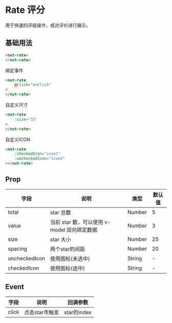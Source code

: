# Rate 评分

用于快速的评级操作，或对评价进行展示。

## 基础用法

```html
<nut-rate>
</nut-rate>
```

绑定事件

```html
<nut-rate 
    @click="onClick"
>
</nut-rate>
```

自定义尺寸

```html
<nut-rate 
    :size="35"
>
</nut-rate>
```

自定义ICON

```html
<nut-rate
    :checkedIcon="icon1"
    :uncheckedIcon="icon2"
></nut-rate>
```

## Prop

| 字段 | 说明 | 类型 | 默认值
| ----- | ----- | ----- | -----
| total | star 总数 | Number | 5
| value | 当前 star 数，可以使用 v-model 双向绑定数据 | Number | 3
| size | star 大小 | Number | 25
| spacing | 两个star的间距 | Number | 20
| uncheckedIcon | 使用图标(未选中) | String | -
| checkedIcon | 使用图标(选中) | String | -

## Event
| 字段 | 说明 | 回调参数 
|----- | ----- | ----- 
| click | 点击star市触发 | star的index
